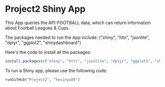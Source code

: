 # Project2 Shiny App

This App queries the API-FOOTBALL data, which can return information about Football Leagues & Cups.

The packages needed to run the App include:
("shiny", "httr", "jsonlite", "dplyr", "ggplot2", "shinydashboard")

Here's the code to install all the packages:
```R
install.packages(c("shiny", "httr", "jsonlite", "dplyr", "ggplot2", "shinydashboard"))
```

To run a Shiny app, please use the following code:

```R
runGitHub("Project2", "kevinyu86")
```
